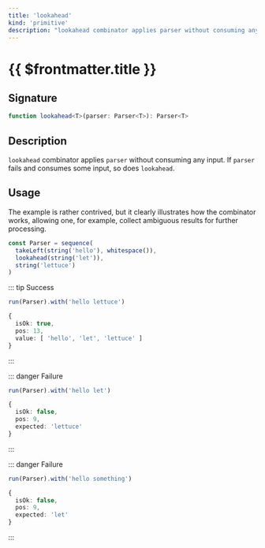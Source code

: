 ```yaml
---
title: 'lookahead'
kind: 'primitive'
description: "lookahead combinator applies parser without consuming any input. If parser fails and consumes some input, so does lookahead."
---
```


# {{ $frontmatter.title }} <Primitive />

## Signature

```ts
function lookahead<T>(parser: Parser<T>): Parser<T>
```

## Description

`lookahead` combinator applies `parser` without consuming any input. If `parser` fails and consumes some input, so does `lookahead`.

## Usage

The example is rather contrived, but it clearly illustrates how the combinator works, allowing one, for example, collect ambiguous results for further processing.

```ts
const Parser = sequence(
  takeLeft(string('hello'), whitespace()),
  lookahead(string('let')),
  string('lettuce')
)
```

::: tip Success
```ts
run(Parser).with('hello lettuce')

{
  isOk: true,
  pos: 13,
  value: [ 'hello', 'let', 'lettuce' ]
}
```
:::

::: danger Failure
```ts
run(Parser).with('hello let')

{
  isOk: false,
  pos: 9,
  expected: 'lettuce'
}
```
:::

::: danger Failure
```ts
run(Parser).with('hello something')

{
  isOk: false,
  pos: 9,
  expected: 'let'
}
```
:::
